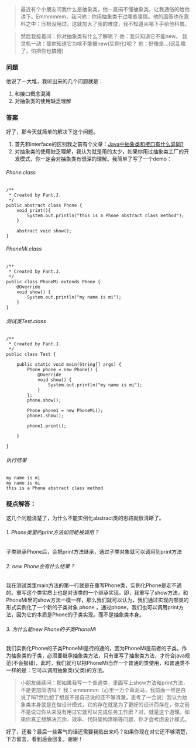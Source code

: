 >最近有个小朋友问我什么是抽象类，他一直搞不懂抽象类，让我通俗的给他讲下。Emmmmmm，我问他：你用抽象类干过哪些事情。他的回答也在意料之中：压根没用过。这就加大了我的难度，我不知道从哪下手给他科普。

>然后我接着问：你对抽象类有什么了解呢？
他：我只知道它不能new。
我灵机一动：那你知道它为啥不能被new(实例化)呢？
他：好像是...(这乱略了，怕把你也搞懵)

### 问题
他说了一大堆，我听出来的几个问题就是：
1. 和接口概念混淆
2. 对抽象类的使用缺乏理解

### 答案
好了，那今天就简单的解决下这个问题。
1. 首先和interface的区别我之前有个文章：[Java中抽象类和接口有什么异同?](https://www.jianshu.com/p/b0cf5d770a86)
2. 对抽象类的使用缺乏理解，我认为就是用的太少，如果你用过抽象类工厂的开发模式，你一定会对抽象类有很深的理解。我简单了写了一个demo：

###### Phone.class
```
/**
 * Created by Fant.J.
 */
public abstract class Phone {
    void print(){
        System.out.println("this is a Phone abstract class method");
    }

    abstract void show();
}
```

###### PhoneMi.class
```
/**
 * Created by Fant.J.
 */
public class PhoneMi extends Phone {
    @Override
    void show() {
        System.out.println("my name is mi");
    }
}

```
###### 测试类Test.class
```
/**
 * Created by Fant.J.
 */
public class Test {

    public static void main(String[] args) {
        Phone phone = new Phone() {
            @Override
            void show() {
                System.out.println("my name is mi");
            }
        };
        phone.show();

        Phone phone1 = new PhoneMi();
        phone1.show();

        phone1.print();

    }

}

```
###### 执行结果
```
my name is mi
my name is mi
this is a Phone abstract class method
```

### 疑点解答：
这几个问题清楚了，为什么不能实例化abstract类的思路就很清晰了。

###### 1. Phone类里的print方法如何能被调用？
子类继承Phone后，会把print方法继承，通过子类对象就可以调用到print方法


###### 2. new Phone会有什么结果？
我在测试类里main方法的第一行就是在重写Phone类，实例化Phone是走不通的。重写这个类实质上也是对该类的一个继承实现。即，我重写了show方法，和PhoneMi里的show方法一模一样，那么我们就可以认为，我们通过实现内部类的形式实例化了一个新的子类对象 phone ，通过phone，我们也可以调用print方法，因为它的本质是Phone的子类实现。而不是抽象类本身。


###### 3. 为什么能new Phone的子类PhoneMi
我们实例化Phone的子类PhoneMi是行的通的，因为PhoneMi是前者的子类，作为抽象类的子类，必须要继承抽象类方法，只有重写了抽象类方法，才符合java规范(不会报错)，此时，我们就可以把PhoneMi当作一个普通的类使用，和普通类不一样的是：它可以调用抽象类(父类)的方法。

>小朋友继续问：那如果我写一个普通类，里面写上show方法和print方法，不是更加简洁吗？
我：emmmmm（心里一万个草泥马，我前面一堆是白说了吗?然后想了想是不是自己说的还不够清澈，思考了一会说）我认为抽象类本身就是在做设计模式，它的存在就是为了更好的设计而存在，你之前不是说过你从来没有用过它就可以完成任务工作麽？对，就是这个道理。如果你真正想解决冗余、效率、代码架构清晰等问题，你才会考虑设计模式。



好了，还看？最后一些客气的话还需要我贴出来吗？如果你现在对它还不够清楚，下方留言，看到后会回复。谢谢！


















